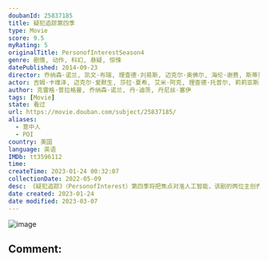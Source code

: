 ```yaml
---
doubanId: 25837185
title: 疑犯追踪第四季
type: Movie
score: 9.5
myRating: 5
originalTitle: PersonofInterestSeason4
genre: 剧情, 动作, 科幻, 悬疑, 惊悚
datePublished: 2014-09-23
director: 乔纳森·诺兰, 凯文·布瑞, 理查德·刘易斯, 迈克尔·奥佛尔, 海伦·谢费, 斯蒂芬·塞梅尔, 凯特·伍兹, 大卫·塞梅尔, 欧瑞克·莱利, 克里斯·费舍, 理查德·, 肯尼斯·芬克, 西尔维恩·怀特, 弗雷德·托耶
actor: 吉姆·卡维泽, 迈克尔·爱默生, 莎拉·夏希, 艾米·阿克, 理查德·托普尔, 莉莉亚斯·惠特, 蒂娜·本科, 尼克·韦斯特雷特, 布莱尔·布朗, 维多利亚·阿比特, 阿丽克谢·吉尔莫, 拉斐尔·普里埃, 克里斯·勒潘塔, 嘉蜜拉·赖特, undefined, 托西克欧尼扎瓦, 迈克尔·加斯顿, 迈克尔·波茨, 威廉·杰克森·哈珀, 比尔·蒂莫尼, 克利夫·莫伊伦, 埃姆雷斯·库珀, 麦迪·科尔曼, 詹姆斯·勒格罗, 海伦娜·约克, 奥马尔·马卡迪, 斯蒂夫·朴, 乔纳森·沃克, 洛根·克劳福德, 阿尔·萨皮恩扎, 帕奇·德拉奇, 扎克瑞·布斯, 威廉·德莫奥, 胡安·巴勃罗·维泽格, undefined, 费纳·赖因哈特, 杰茜卡·莱恰, 阿西夫·曼德维, 奥托·艾森度, 卡兹·陶吉纳斯, 菲奥娜·蔡, 安妮·伊隆泽, 康纳·海尼斯, 卡洛斯·里昂, 伊丽莎白·玛维尔, 沙巴兹·雷, 丹尼尔·萨乌利, 马尔詹·奈沙特, 朱塞佩·阿迪佐内, 贝拉·戴恩, 罗布·摩根, 凯瑟琳·温妮克, 佩姬, 阿德里娅·阿霍纳, 塔拉吉·, 卡穆琳·曼海姆, 帕特里克·肯尼迪, 奥克斯·费格雷, 尼克·塔拉贝, 温斯顿·杜克, 约翰·道曼, 西奥多拉·伍利, 凯文·查普曼, 科林·唐纳, 卡拉·布欧诺, 大卫道森, 奎恩·谢法德, 瑞安·施密特, 阿德里安·贝拉尼, 朱利安·欧文登, 约翰·诺兰, 弗雷德里克·韦勒, 塔玛·菲利安加, 恩里克·克兰东尼, 托比亚斯·特鲁维利昂, 凯文·基尔纳, 迈克尔·布莱恩·弗兰奇, 杰森·雷特, 史蒂芬·瑟吉克, 杰西卡·赫特, 埃里克·詹森, 大卫·瓦迪姆, 杰西卡·皮蒙特尔, 小路易斯·达·席尔瓦, 杰米·杰克逊, 杰森·潘德格拉芙特, 莫尼克·加布里埃拉·库尔内, 布莱特·卡伦, 卢克·克莱恩坦克, 杰米·埃克托, 安德鲁·波尔克, 迈克尔·, 纳维德·内加班, 肖恩·帕森, 大卫·斯塔齐克, 布伦丹·伯克, 瑞恩·欧南, 杰克·西尔伯曼
author: 克雷格·普拉格曼, 乔纳森·诺兰, 丹·迪茨, 丹尼丝·塞伊
tags: [Movie]
state: 看过
url: https://movie.douban.com/subject/25837185/
aliases:
  - 意中人
  - POI
country: 美国
language: 英语
IMDb: tt3596112
time: 
createTime: 2023-01-24 00:32:07
collectionDate: 2022-05-09
desc: 《疑犯追踪》（PersonofInterest）第四季将把焦点对准人工智能，该剧的两位主创乔纳森·诺兰（JonathanNolan）与克雷格·普拉格曼（GregPlageman）对此感到兴奋不...
date created: 2023-01-24
date modified: 2023-03-07
---
```


![image](p2211958778.jpg)

Comment:
---
